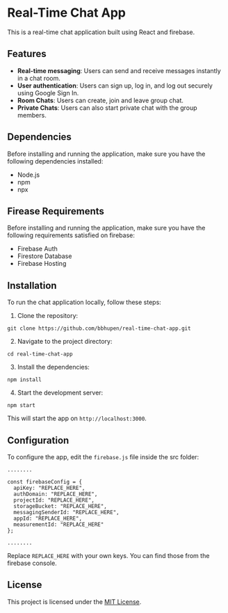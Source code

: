 # Real-Time Chat App

This is a real-time chat application built using React and firebase.

## Features

- **Real-time messaging**: Users can send and receive messages instantly in a chat room.
- **User authentication**: Users can sign up, log in, and log out securely using Google Sign In.
- **Room Chats**: Users can create, join and leave group chat.
- **Private Chats**: Users can also start private chat with the group members.

## Dependencies

Before installing and running the application, make sure you have the following dependencies installed:

- Node.js
- npm   
- npx

## Firease Requirements

Before installing and running the application, make sure you have the following requirements satisfied on firebase:

- Firebase Auth
- Firestore Database 
- Firebase Hosting  

## Installation

To run the chat application locally, follow these steps:

1. Clone the repository:

```git clone https://github.com/bbhupen/real-time-chat-app.git```


2. Navigate to the project directory:


```cd real-time-chat-app```


3. Install the dependencies:

```npm install```


4. Start the development server:

```npm start```


This will start the app on `http://localhost:3000`.

## Configuration

To configure the app, edit the `firebase.js` file inside the src folder: 
```
........

const firebaseConfig = {
  apiKey: "REPLACE_HERE",
  authDomain: "REPLACE_HERE",
  projectId: "REPLACE_HERE",
  storageBucket: "REPLACE_HERE",
  messagingSenderId: "REPLACE_HERE",
  appId: "REPLACE_HERE",
  measurementId: "REPLACE_HERE"
};

........
```

Replace `REPLACE_HERE` with your own keys. You can find those from the firebase console. 


## License

This project is licensed under the [MIT License](LICENSE).

